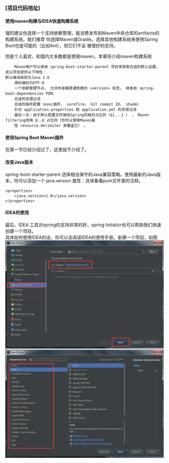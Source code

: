 ### [[项目代码地址]](https://github.com/AndyCZY/czy-study-spring-boot "项目代码地址")
#### 使用maven构建与IDEA快速构建系统
   强烈建议你选择一个支持依赖管理，能消费发布到Maven中央仓库的artifacts的构建系统。我们推荐
   你选择Maven或Gradle。选择其他构建系统来使用Spring Boot也是可能的（比如Ant），但它们不会
   被很好的支持。
   
 但是个人喜欢，和国内大多数都是使用maven，本章将介绍maven构建系统
   
        Maven用户可以继承 spring-boot-starter-parent 项目来获取合适的默认设置。 该父项目提供以下特性：
    默认编译级别为Java 1.6
        源码编码为UTF-8
        一个依赖管理节点， 允许你省略普通依赖的 <version> 标签， 继承自 spring-boot-dependencies POM。
        合适的资源过滤
        合适的插件配置（exec插件， surefire， Git commit ID， shade）
        针对 application.properties 和 application.yml 的资源过滤
        最后一点：由于默认配置文件接收Spring风格的占位符（${...} ） ， Maven filtering改用 @..@ 占位符（你可以使用Maven属
        性 resource.delimiter 来覆盖它） 。

#### 使用Spring Boot Maven插件
   在第一节已经介绍过了，这里就不介绍了。

####  改变Java版本
spring-boot-starter-parent 选择相当保守的Java兼容策略。使用最新的Java版本，你可以添加一个
 java.version 属性：具体看看pom文件里的注释。

    <properties>
        <java.version>1.8</java.version>
    </properties>

    
####  IDEA的使用
最后，IDEA 工具对spring的支持非常的好，spring Initializr也可以帮助我们快速创建一个项目。  
具体如何使用IDEA的话，你可以去阅读IDEA的使用手册。新建一个项目，如图  
 ![idea](images/idea.png)     
 ![idea](images/idea2.png) 
        